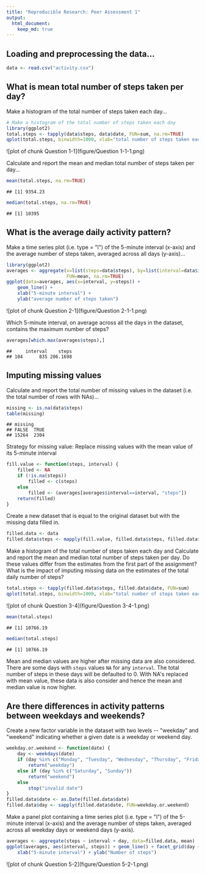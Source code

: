 ```yaml
---
title: "Reproducible Research: Peer Assessment 1"
output: 
  html_document:
    keep_md: true
---
```


## Loading and preprocessing the data...

```r
data <- read.csv("activity.csv")
```

## What is mean total number of steps taken per day?
Make a histogram of the total number of steps taken each day...

```r
# Make a histogram of the total number of steps taken each day
library(ggplot2)
total.steps <- tapply(data$steps, data$date, FUN=sum, na.rm=TRUE)
qplot(total.steps, binwidth=1000, xlab="total number of steps taken each day")
```

![plot of chunk Question 1-1](figure/Question 1-1-1.png) 

Calculate and report the mean and median total number of steps taken per day...

```r
mean(total.steps, na.rm=TRUE)
```

```
## [1] 9354.23
```

```r
median(total.steps, na.rm=TRUE)
```

```
## [1] 10395
```

## What is the average daily activity pattern?
Make a time series plot (i.e. type = "l") of the 5-minute interval (x-axis) and the average number of steps taken, averaged across all days (y-axis)...

```r
library(ggplot2)
averages <- aggregate(x=list(steps=data$steps), by=list(interval=data$interval),
                      FUN=mean, na.rm=TRUE)
ggplot(data=averages, aes(x=interval, y=steps)) +
    geom_line() +
    xlab("5-minute interval") +
    ylab("average number of steps taken")
```

![plot of chunk Question 2-1](figure/Question 2-1-1.png) 

Which 5-minute interval, on average across all the days in the dataset, contains the maximum number of steps?

```r
averages[which.max(averages$steps),]
```

```
##     interval    steps
## 104      835 206.1698
```

## Imputing missing values

Calculate and report the total number of missing values in the dataset (i.e. the total number of rows with NAs)...

```r
missing <- is.na(data$steps)
table(missing)
```

```
## missing
## FALSE  TRUE 
## 15264  2304
```

Strategy for missing value: Replace missing values with the mean value of its 5-minute interval

```r
fill.value <- function(steps, interval) {
    filled <- NA
    if (!is.na(steps))
        filled <- c(steps)
    else
        filled <- (averages[averages$interval==interval, "steps"])
    return(filled)
}
```

Create a new dataset that is equal to the original dataset but with the missing data filled in.

```r
filled.data <- data
filled.data$steps <- mapply(fill.value, filled.data$steps, filled.data$interval)
```

Make a histogram of the total number of steps taken each day and Calculate and report the mean and median total number of steps taken per day. Do these values differ from the estimates from the first part of the assignment? What is the impact of imputing missing data on the estimates of the total daily number of steps?

```r
total.steps <- tapply(filled.data$steps, filled.data$date, FUN=sum)
qplot(total.steps, binwidth=1000, xlab="total number of steps taken each day")
```

![plot of chunk Question 3-4](figure/Question 3-4-1.png) 

```r
mean(total.steps)
```

```
## [1] 10766.19
```

```r
median(total.steps)
```

```
## [1] 10766.19
```

Mean and median values are higher after missing data are also considered. 
There are some days with `steps` values `NA` for any `interval`. The total number of steps in these days will be defaulted to 0. With NA's replaced with mean value, these data is also consider and hence the mean and median value is now higher.

## Are there differences in activity patterns between weekdays and weekends?
Create a new factor variable in the dataset with two levels -- "weekday" and "weekend" indicating whether a given date is a weekday or weekend day.


```r
weekday.or.weekend <- function(date) {
    day <- weekdays(date)
    if (day %in% c("Monday", "Tuesday", "Wednesday", "Thursday", "Friday"))
        return("weekday")
    else if (day %in% c("Saturday", "Sunday"))
        return("weekend")
    else
        stop("invalid date")
}
filled.data$date <- as.Date(filled.data$date)
filled.data$day <- sapply(filled.data$date, FUN=weekday.or.weekend)
```

Make a panel plot containing a time series plot (i.e. type = "l") of the 5-minute interval (x-axis) and the average number of steps taken, averaged across all weekday days or weekend days (y-axis). 

```r
averages <- aggregate(steps ~ interval + day, data=filled.data, mean)
ggplot(averages, aes(interval, steps)) + geom_line() + facet_grid(day ~ .) +
    xlab("5-minute interval") + ylab("Number of steps")
```

![plot of chunk Question 5-2](figure/Question 5-2-1.png) 

